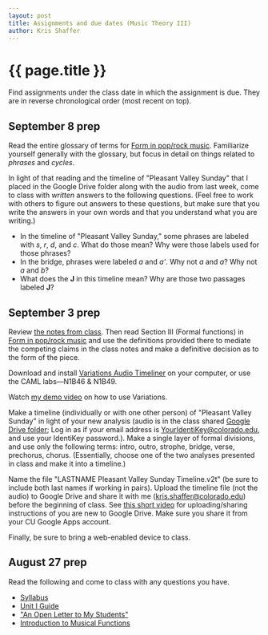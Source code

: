 ```yaml
---
layout: post
title: Assignments and due dates (Music Theory III)
author: Kris Shaffer
---
```


# {{ page.title }} #

Find assignments under the class date in which the assignment is due. They are in reverse chronological order (most recent on top).

## September 8 prep

Read the entire glossary of terms for [Form in pop/rock music](http://openmusictheory.com/popRockForm.html). Familiarize yourself generally with the glossary, but focus in detail on things related to *phrases* and *cycles*.

In light of that reading and the timeline of "Pleasant Valley Sunday" that I placed in the Google Drive folder along with the audio from last week, come to class with *written* answers to the following questions. (Feel free to work with others to figure out answers to these questions, but make sure that you write the answers in your own words and that you understand what you are writing.)

- In the timeline of "Pleasant Valley Sunday," some phrases are labeled with *s*, *r*, *d*, and *c*. What do those mean? Why were those labels used for those phrases?  
- In the bridge, phrases were labeled *a* and *a'*. Why not *a* and *a*? Why not *a* and *b*?  
- What does the **J** in this timeline mean? Why are those two passages labeled **J**?


## September 3 prep

Review [the notes from class](https://docs.google.com/document/d/1Bzqo3JGihPOrlvmtDI5pAZeyg4wDJT77MFfJ1L35-Vg/edit?usp=sharing). Then read Section III (Formal functions) in [Form in pop/rock music](http://openmusictheory.com/popRockForm.html) and use the definitions provided there to mediate the competing claims in the class notes and make a definitive decision as to the form of the piece.

Download and install [Variations Audio Timeliner](http://variations.sourceforge.net/vat/) on your computer, or use the CAML labs—N1B46 & N1B49.

Watch [my demo video](http://vimeo.com/42041355) on how to use Variations.

Make a timeline (individually or with one other person) of "Pleasant Valley Sunday" in light of your new analysis (audio is in the class shared [Google Drive folder](https://drive.google.com/a/colorado.edu/folderview?id=0B9o4hmKNoi6cT29FblliMTk0NUE&usp=sharing); Log in as if your email address is YourIdentiKey@colorado.edu, and use your IdentiKey password.). Make a single layer of formal divisions, and use only the following terms: intro, outro, strophe, bridge, verse, prechorus, chorus. (Essentially, choose one of the two analyses presented in class and make it into a timeline.)

Name the file "LASTNAME Pleasant Valley Sunday Timeline.v2t" (be sure to include both last names if working in pairs). Upload the timeline file (not the audio) to Google Drive and share it with me (kris.shaffer@colorado.edu) before the beginning of class. See [this short video](https://vimeo.com/73001492) for uploading/sharing instructions of you are new to Google Drive. Make sure you share it from your CU Google Apps account.

Finally, be sure to bring a web-enabled device to class.

## August 27 prep

Read the following and come to class with any questions you have.

- [Syllabus](theory3.html)  
- [Unit I Guide](mt3-unit1.html)  
- ["An Open Letter to My Students"](http://www.hybridpedagogy.com/journal/open-letter-students/)  
- [Introduction to Musical Functions](http://openmusictheory.com/functions.html)